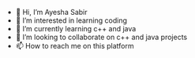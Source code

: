 - 👋 Hi, I’m Ayesha Sabir
- 👀 I’m interested in learning coding
- 🌱 I’m currently learning c++ and java
- 💞️ I’m looking to collaborate on c++ and java projects
- 📫 How to reach me on this platform 

<!---
mairasony/mairasony is a ✨ special ✨ repository because its `README.md` (this file) appears on your GitHub profile.
You can click the Preview link to take a look at your changes.
--->
